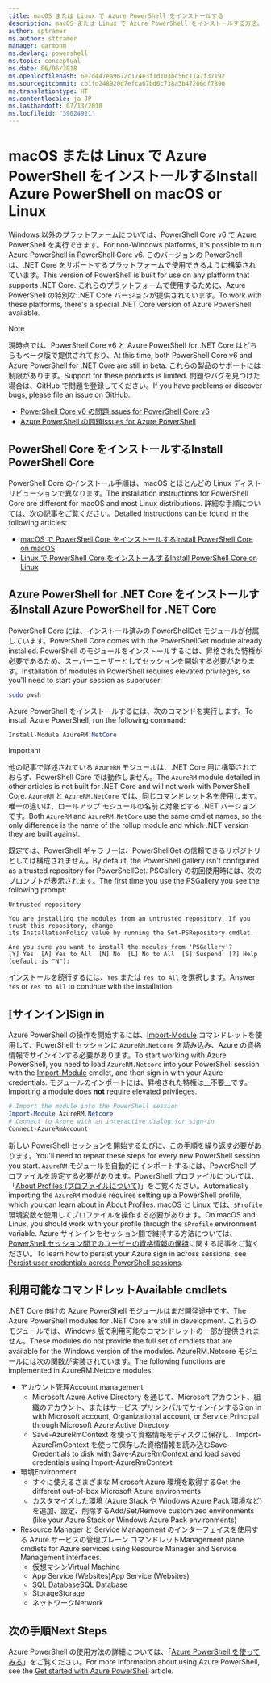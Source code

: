 ```yaml
---
title: macOS または Linux で Azure PowerShell をインストールする
description: macOS または Linux で Azure PowerShell をインストールする方法。
author: sptramer
ms.author: sttramer
manager: carmonm
ms.devlang: powershell
ms.topic: conceptual
ms.date: 06/06/2018
ms.openlocfilehash: 6e7d447ea9672c174e3f1d103bc56c11a7f37192
ms.sourcegitcommit: cb1fd248920d7efca67bd6c738a3b47206df7890
ms.translationtype: HT
ms.contentlocale: ja-JP
ms.lasthandoff: 07/13/2018
ms.locfileid: "39024921"
---
```

# <a name="install-azure-powershell-on-macos-or-linux"></a><span data-ttu-id="fd383-103">macOS または Linux で Azure PowerShell をインストールする</span><span class="sxs-lookup"><span data-stu-id="fd383-103">Install Azure PowerShell on macOS or Linux</span></span>

<span data-ttu-id="fd383-104">Windows 以外のプラットフォームについては、PowerShell Core v6 で Azure PowerShell を実行できます。</span><span class="sxs-lookup"><span data-stu-id="fd383-104">For non-Windows platforms, it's possible to run Azure PowerShell in PowerShell Core v6.</span></span> <span data-ttu-id="fd383-105">このバージョンの PowerShell は、.NET Core をサポートするプラットフォームで使用できるように構築されています。</span><span class="sxs-lookup"><span data-stu-id="fd383-105">This version of PowerShell is built for use on any platform that supports .NET Core.</span></span> <span data-ttu-id="fd383-106">これらのプラットフォームで使用するために、Azure PowerShell の特別な .NET Core バージョンが提供されています。</span><span class="sxs-lookup"><span data-stu-id="fd383-106">To work with these platforms, there's a special .NET Core version of Azure PowerShell available.</span></span>

> [!NOTE]
> <span data-ttu-id="fd383-107">現時点では、PowerShell Core v6 と Azure PowerShell for .NET Core はどちらもベータ版で提供されており、</span><span class="sxs-lookup"><span data-stu-id="fd383-107">At this time, both PowerShell Core v6 and Azure PowerShell for .NET Core are still in beta.</span></span>
> <span data-ttu-id="fd383-108">これらの製品のサポートには制限があります。</span><span class="sxs-lookup"><span data-stu-id="fd383-108">Support for these products is limited.</span></span> <span data-ttu-id="fd383-109">問題やバグを見つけた場合は、GitHub で問題を登録してください。</span><span class="sxs-lookup"><span data-stu-id="fd383-109">If you have problems or discover bugs, please file an issue on GitHub.</span></span>
>
> * [<span data-ttu-id="fd383-110">PowerShell Core v6 の問題</span><span class="sxs-lookup"><span data-stu-id="fd383-110">Issues for PowerShell Core v6</span></span>](https://github.com/PowerShell/PowerShell/issues)
> * [<span data-ttu-id="fd383-111">Azure PowerShell の問題</span><span class="sxs-lookup"><span data-stu-id="fd383-111">Issues for Azure PowerShell</span></span>](https://github.com/azure/azure-docs-powershell/issues)

## <a name="install-powershell-core"></a><span data-ttu-id="fd383-112">PowerShell Core をインストールする</span><span class="sxs-lookup"><span data-stu-id="fd383-112">Install PowerShell Core</span></span>

<span data-ttu-id="fd383-113">PowerShell Core のインストール手順は、macOS とほとんどの Linux ディストリビューションで異なります。</span><span class="sxs-lookup"><span data-stu-id="fd383-113">The installation instructions for PowerShell Core are different for macOS and most Linux distributions.</span></span>
<span data-ttu-id="fd383-114">詳細な手順については、次の記事をご覧ください。</span><span class="sxs-lookup"><span data-stu-id="fd383-114">Detailed instructions can be found in the following articles:</span></span>

* [<span data-ttu-id="fd383-115">macOS で PowerShell Core をインストールする</span><span class="sxs-lookup"><span data-stu-id="fd383-115">Install PowerShell Core on macOS</span></span>](/powershell/scripting/setup/installing-powershell-core-on-macos)
* [<span data-ttu-id="fd383-116">Linux で PowerShell Core をインストールする</span><span class="sxs-lookup"><span data-stu-id="fd383-116">Install PowerShell Core on Linux</span></span>](/powershell/scripting/setup/installing-powershell-core-on-linux)

## <a name="install-azure-powershell-for-net-core"></a><span data-ttu-id="fd383-117">Azure PowerShell for .NET Core をインストールする</span><span class="sxs-lookup"><span data-stu-id="fd383-117">Install Azure PowerShell for .NET Core</span></span>

<span data-ttu-id="fd383-118">PowerShell Core には、インストール済みの PowerShellGet モジュールが付属しています。</span><span class="sxs-lookup"><span data-stu-id="fd383-118">PowerShell Core comes with the PowerShellGet module already installed.</span></span> <span data-ttu-id="fd383-119">PowerShell のモジュールをインストールするには、昇格された特権が必要であるため、スーパーユーザーとしてセッションを開始する必要があります。</span><span class="sxs-lookup"><span data-stu-id="fd383-119">Installation of modules in PowerShell requires elevated privileges, so you'll need to start your session as superuser:</span></span>

```bash
sudo pwsh
```

<span data-ttu-id="fd383-120">Azure PowerShell をインストールするには、次のコマンドを実行します。</span><span class="sxs-lookup"><span data-stu-id="fd383-120">To install Azure PowerShell, run the following command:</span></span>

```powershell
Install-Module AzureRM.NetCore
```

> [!IMPORTANT]
> <span data-ttu-id="fd383-121">他の記事で詳述されている `AzureRM` モジュールは、.NET Core 用に構築されておらず、PowerShell Core では動作しません。</span><span class="sxs-lookup"><span data-stu-id="fd383-121">The `AzureRM` module detailed in other articles is not built for .NET Core and will not work with PowerShell Core.</span></span> <span data-ttu-id="fd383-122">`AzureRM` と `AzureRM.NetCore` では、同じコマンドレット名を使用します。唯一の違いは、ロールアップ モジュールの名前と対象とする .NET バージョンです。</span><span class="sxs-lookup"><span data-stu-id="fd383-122">Both `AzureRM` and `AzureRM.NetCore` use the same cmdlet names, so the only difference is the name of the rollup module and which .NET version they are built against.</span></span>

<span data-ttu-id="fd383-123">既定では、PowerShell ギャラリーは、PowerShellGet の信頼できるリポジトリとしては構成されません。</span><span class="sxs-lookup"><span data-stu-id="fd383-123">By default, the PowerShell gallery isn't configured as a trusted repository for PowerShellGet.</span></span> <span data-ttu-id="fd383-124">PSGallery の初回使用時には、次のプロンプトが表示されます。</span><span class="sxs-lookup"><span data-stu-id="fd383-124">The first time you use the PSGallery you see the following prompt:</span></span>

```output
Untrusted repository

You are installing the modules from an untrusted repository. If you trust this repository, change
its InstallationPolicy value by running the Set-PSRepository cmdlet.

Are you sure you want to install the modules from 'PSGallery'?
[Y] Yes  [A] Yes to All  [N] No  [L] No to All  [S] Suspend  [?] Help (default is "N"):
```

<span data-ttu-id="fd383-125">インストールを続行するには、`Yes` または `Yes to All` を選択します。</span><span class="sxs-lookup"><span data-stu-id="fd383-125">Answer `Yes` or `Yes to All` to continue with the installation.</span></span>

## <a name="sign-in"></a><span data-ttu-id="fd383-126">[サインイン]</span><span class="sxs-lookup"><span data-stu-id="fd383-126">Sign in</span></span>

<span data-ttu-id="fd383-127">Azure PowerShell の操作を開始するには、[Import-Module](/powershell/module/Microsoft.PowerShell.Core/Import-Module) コマンドレットを使用して、PowerShell セッションに `AzureRM.Netcore` を読み込み、Azure の資格情報でサインインする必要があります。</span><span class="sxs-lookup"><span data-stu-id="fd383-127">To start working with Azure PowerShell, you need to load `AzureRM.Netcore` into your PowerShell session with the [Import-Module](/powershell/module/Microsoft.PowerShell.Core/Import-Module) cmdlet, and then sign in with your Azure credentials.</span></span> <span data-ttu-id="fd383-128">モジュールのインポートには、昇格された特権は__不要__です。</span><span class="sxs-lookup"><span data-stu-id="fd383-128">Importing a module does __not__ require elevated privileges.</span></span>

```powershell
# Import the module into the PowerShell session
Import-Module AzureRM.Netcore
# Connect to Azure with an interactive dialog for sign-in
Connect-AzureRmAccount
```

<span data-ttu-id="fd383-129">新しい PowerShell セッションを開始するたびに、この手順を繰り返す必要があります。</span><span class="sxs-lookup"><span data-stu-id="fd383-129">You'll need to repeat these steps for every new PowerShell session you start.</span></span> <span data-ttu-id="fd383-130">`AzureRM` モジュールを自動的にインポートするには、PowerShell プロファイルを設定する必要があります。PowerShell プロファイルについては、「[About Profiles (プロファイルについて)](/powershell/module/microsoft.powershell.core/about/about_profiles)」をご覧ください。</span><span class="sxs-lookup"><span data-stu-id="fd383-130">Automatically importing the `AzureRM` module requires setting up a PowerShell profile, which you can learn about in [About Profiles](/powershell/module/microsoft.powershell.core/about/about_profiles).</span></span>
<span data-ttu-id="fd383-131">macOS と Linux では、`$Profile` 環境変数を使用してプロファイルを操作する必要があります。</span><span class="sxs-lookup"><span data-stu-id="fd383-131">On macOS and Linux, you should work with your profile through the `$Profile` environment variable.</span></span> <span data-ttu-id="fd383-132">Azure サインインをセッション間で維持する方法については、[PowerShell セッション間でのユーザーの資格情報の保持](context-persistence.md)に関する記事をご覧ください。</span><span class="sxs-lookup"><span data-stu-id="fd383-132">To learn how to persist your Azure sign in across sessions, see [Persist user credentials across PowerShell sessions](context-persistence.md).</span></span>

## <a name="available-cmdlets"></a><span data-ttu-id="fd383-133">利用可能なコマンドレット</span><span class="sxs-lookup"><span data-stu-id="fd383-133">Available cmdlets</span></span>

<span data-ttu-id="fd383-134">.NET Core 向けの Azure PowerShell モジュールはまだ開発途中です。</span><span class="sxs-lookup"><span data-stu-id="fd383-134">The Azure PowerShell modules for .NET Core are still in development.</span></span> <span data-ttu-id="fd383-135">これらのモジュールでは、Windows 版で利用可能なコマンドレットの一部が提供されません。</span><span class="sxs-lookup"><span data-stu-id="fd383-135">These modules do not provide the full set of cmdlets that are available for the Windows version of the modules.</span></span> <span data-ttu-id="fd383-136">AzureRM.Netcore モジュールには次の関数が実装されています。</span><span class="sxs-lookup"><span data-stu-id="fd383-136">The following functions are implemented in AzureRM.Netcore modules:</span></span>

* <span data-ttu-id="fd383-137">アカウント管理</span><span class="sxs-lookup"><span data-stu-id="fd383-137">Account management</span></span>
  * <span data-ttu-id="fd383-138">Microsoft Azure Active Directory を通じて、Microsoft アカウント、組織のアカウント、またはサービス プリンシパルでサインインする</span><span class="sxs-lookup"><span data-stu-id="fd383-138">Sign in with Microsoft account, Organizational account, or Service Principal through Microsoft Azure Active Directory</span></span>
  * <span data-ttu-id="fd383-139">Save-AzureRmContext を使って資格情報をディスクに保存し、Import-AzureRmContext を使って保存した資格情報を読み込む</span><span class="sxs-lookup"><span data-stu-id="fd383-139">Save Credentials to disk with Save-AzureRmContext and load saved credentials using Import-AzureRmContext</span></span>
* <span data-ttu-id="fd383-140">環境</span><span class="sxs-lookup"><span data-stu-id="fd383-140">Environment</span></span>
  * <span data-ttu-id="fd383-141">すぐに使えるさまざまな Microsoft Azure 環境を取得する</span><span class="sxs-lookup"><span data-stu-id="fd383-141">Get the different out-of-box Microsoft Azure environments</span></span>
  * <span data-ttu-id="fd383-142">カスタマイズした環境 (Azure Stack や Windows Azure Pack 環境など) を追加、設定、削除する</span><span class="sxs-lookup"><span data-stu-id="fd383-142">Add/Set/Remove customized environments (like your Azure Stack or Windows Azure Pack environments)</span></span>
* <span data-ttu-id="fd383-143">Resource Manager と Service Management のインターフェイスを使用する Azure サービスの管理プレーン コマンドレット</span><span class="sxs-lookup"><span data-stu-id="fd383-143">Management plane cmdlets for Azure services using Resource Manager and Service Management interfaces.</span></span>
  * <span data-ttu-id="fd383-144">仮想マシン</span><span class="sxs-lookup"><span data-stu-id="fd383-144">Virtual Machine</span></span>
  * <span data-ttu-id="fd383-145">App Service (Websites)</span><span class="sxs-lookup"><span data-stu-id="fd383-145">App Service (Websites)</span></span>
  * <span data-ttu-id="fd383-146">SQL Database</span><span class="sxs-lookup"><span data-stu-id="fd383-146">SQL Database</span></span>
  * <span data-ttu-id="fd383-147">Storage</span><span class="sxs-lookup"><span data-stu-id="fd383-147">Storage</span></span>
  * <span data-ttu-id="fd383-148">ネットワーク</span><span class="sxs-lookup"><span data-stu-id="fd383-148">Network</span></span>

## <a name="next-steps"></a><span data-ttu-id="fd383-149">次の手順</span><span class="sxs-lookup"><span data-stu-id="fd383-149">Next Steps</span></span>

<span data-ttu-id="fd383-150">Azure PowerShell の使用方法の詳細については、「[Azure PowerShell を使ってみる](get-started-azureps.md)」をご覧ください。</span><span class="sxs-lookup"><span data-stu-id="fd383-150">For more information about using Azure PowerShell, see the [Get started with Azure PowerShell](get-started-azureps.md) article.</span></span>
